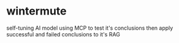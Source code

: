 # wintermute
self-tuning AI model using MCP to test it's conclusions then apply successful and failed conclusions to it's RAG
